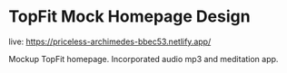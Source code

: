 # TopFit Mock Homepage Design

live: https://priceless-archimedes-bbec53.netlify.app/

Mockup TopFit homepage. Incorporated audio mp3 and meditation app. 
